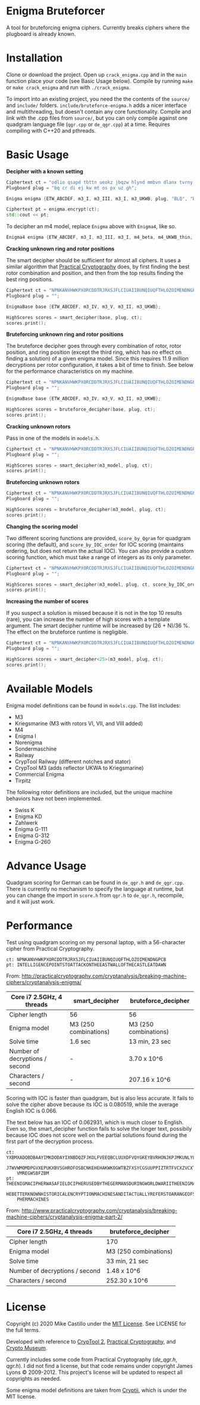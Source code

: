 
# Enigma Bruteforcer

A tool for bruteforcing enigma ciphers. Currently breaks ciphers where the plugboard is already known.


# Installation

Clone or download the project. Open up `crack_enigma.cpp` and in the `main` function place your code (see Basic Usage below). Compile by running `make` or `make crack_enigma` and run with `./crack_enigma`.

To import into an existing project, you need the the contents of the `source/` and `include/` folders. `include/bruteforce-enigma.h` adds a nicer interface and multithreading, but doesn't contain any core functionality. Compile and link with the .cpp files from `source/`, but you can only compile against one quadgram language file (`qgr.cpp` or `de_qgr.cpp`) at a time. Requires compiling with C++20 and pthreads.


# Basic Usage

**Decipher with a known setting**
```Cpp
Ciphertext ct = "odlio qsapd tbttn ueokz jbqzw hlynd mmbvn dlanx tvrny lvqmj kovre v";
Plugboard plug = "bq cr di ej kw mt os px uz gh";

Enigma enigma {ETW_ABCDEF, m3_I, m3_III, m3_I, m3_UKWB, plug, "BLQ", "BEC"};

Ciphertext pt = enigma.encrypt(ct);
std::cout << pt;
```


To decipher an m4 model, replace `Enigma` above with `Enigma4`, like so.
```Cpp
Enigma4 enigma {ETW_ABCDEF, m3_I, m3_III, m3_I, m4_beta, m4_UKWB_thin, plug, "BLQA", "BECA"};
```


**Cracking unknown ring and rotor positions**

The smart decipher should be sufficient for almost all ciphers. It uses a similar algorithm that [Practical Cryptography](http://www.practicalcryptography.com/cryptanalysis/breaking-machine-ciphers/cryptanalysis-enigma-part-2/) does, by first finding the best rotor combination and position, and then from the top results finding the best ring positions.

```Cpp
Ciphertext ct = "NPNKANVHWKPXORCDDTRJRXSJFLCIUAIIBUNQIUQFTHLOZOIMENDNGPCB";
Plugboard plug = "";

EnigmaBase base {ETW_ABCDEF, m3_IV, m3_V, m3_II, m3_UKWB};

HighScores scores = smart_decipher(base, plug, ct);
scores.print();
```


**Bruteforcing unknown ring and rotor positions**

The bruteforce decipher goes through every combination of rotor, rotor position, and ring position (except the third ring, which has no effect on finding a solution) of a given enigma model. Since this requires 11.9 million decryptions per rotor configuration, it takes a bit of time to finish. See below for the performance characteristics on my machine.

```Cpp
Ciphertext ct = "NPNKANVHWKPXORCDDTRJRXSJFLCIUAIIBUNQIUQFTHLOZOIMENDNGPCB";
Plugboard plug = "";

EnigmaBase base {ETW_ABCDEF, m3_IV, m3_V, m3_II, m3_UKWB};

HighScores scores = bruteforce_decipher(base, plug, ct);
scores.print();
```


**Cracking unknown rotors**

Pass in one of the models in `models.h`.

```Cpp
Ciphertext ct = "NPNKANVHWKPXORCDDTRJRXSJFLCIUAIIBUNQIUQFTHLOZOIMENDNGPCB";
Plugboard plug = "";

HighScores scores = smart_decipher(m3_model, plug, ct);
scores.print();
```


**Bruteforcing unknown rotors**

```Cpp
Ciphertext ct = "NPNKANVHWKPXORCDDTRJRXSJFLCIUAIIBUNQIUQFTHLOZOIMENDNGPCB";
Plugboard plug = "";

HighScores scores = bruteforce_decipher(m3_model, plug, ct);
scores.print();
```


**Changing the scoring model**

Two different scoring functions are provided, `score_by_Qgram` for quadgram scoring (the default), and `score_by_IOC_order` for IOC scoring (maintains ordering, but does not return the actual IOC). You can also provide a custom scoring function, which must take a range of integers as its only parameter.

```Cpp
Ciphertext ct = "NPNKANVHWKPXORCDDTRJRXSJFLCIUAIIBUNQIUQFTHLOZOIMENDNGPCB";
Plugboard plug = "";

HighScores scores = smart_decipher(m3_model, plug, ct, score_by_IOC_order);
scores.print();
```


**Increasing the number of scores**

If you suspect a solution is missed because it is not in the top 10 results (rare), you can increase the number of high scores with a template argument. The smart decipher runtime will be increased by (26 + N)/36 %. The effect on the bruteforce runtime is negligible.

```Cpp
Ciphertext ct = "NPNKANVHWKPXORCDDTRJRXSJFLCIUAIIBUNQIUQFTHLOZOIMENDNGPCB";
Plugboard plug = "";

HighScores scores = smart_decipher<25>(m3_model, plug, ct);
scores.print();
```



# Available Models

Enigma model definitions can be found in `models.cpp`. The list includes:
* M3
* Kriegsmarine (M3 with rotors VI, VII, and VIII added)
* M4
* Enigma I
* Norenigma
* Sondermaschine
* Railway
* CrypTool Railway (different notches and stator)
* CrypTool M3 (adds reflector UKWA to Kriegsmarine)
* Commercial Enigma
* Tirpitz

The following rotor definitions are included, but the unique machine behaviors have not been implemented.
* Swiss K
* Enigma KD
* Zahlwerk
* Enigma G-111
* Enigma G-312
* Enigma G-260


# Advance Usage

Quadgram scoring for German can be found in `de_qgr.h` and `de_qgr.cpp`. There is currently no mechanism to specify the language at runtime, but you can change the import in `score.h` from `qgr.h` to `de_qgr.h`, recompile, and it will just work.


# Performance

Test using quadgram scoring on my personal laptop, with a 56-character cipher from Practical Cryptography.

```
ct: NPNKANVHWKPXORCDDTRJRXSJFLCIUAIIBUNQIUQFTHLOZOIMENDNGPCB
pt: INTELLIGENCEPOINTSTOATTACKONTHEEASTWALLOFTHECASTLEATDAWN
```

From: http://practicalcryptography.com/cryptanalysis/breaking-machine-ciphers/cryptanalysis-enigma/


| Core i7 2.5GHz, 4 threads      | smart_decipher        | bruteforce_decipher   |
| ------------------------------ | ----------------------| ----------------------|
| Cipher length                  | 56                    | 56                    |
| Enigma model                   | M3 (250 combinations) | M3 (250 combinations) |
| Solve time                     | 1.6 sec               | 13 min, 23 sec        |
| Number of decryptions / second | -                     | 3.70 x 10^6           |
| Characters / second            | -                     | 207.16 x 10^6         |


Scoring with IOC is faster than quadgram, but is also less accurate. It fails to solve the cipher above because its IOC is 0.080519, while the average English IOC is 0.066.

The text below has an IOC of 0.062931, which is much closer to English. Even so, the smart_decipher function fails to solve the longer text, possibily because IOC does not score well on the partial solutions found during the first part of the decryption process.

```
ct: YXBMXADQBDBAAYIMKDODAYIXNBDQZFJKOLFVEEQBCLUUXDFVQYGKEYBVRHONJKPJMKUNLYLZUKBKJOA
    JTWVWMOMDPGVXEPUKXBVSGHROFOSBCNKEHEHAKWKOGWTBZFXSYCGSUUPPIZTRTFVCXZVCXTFLMTPTAQ
    VMREGWSBFZBM
pt: THEENIGMACIPHERWASAFIELDCIPHERUSEDBYTHEGERMANSDURINGWORLDWARIITHEENIGMAISONEOFT
    HEBETTERKNOWNHISTORICALENCRYPTIONMACHINESANDITACTUALLYREFERSTOARANGEOFSIMILARCI
    PHERMACHINES
```

From: http://www.practicalcryptography.com/cryptanalysis/breaking-machine-ciphers/cryptanalysis-enigma-part-2/

| Core i7 2.5GHz, 4 threads      | bruteforce_decipher   |
| ------------------------------ | --------------------- |
| Cipher length                  | 170                   |
| Enigma model                   | M3 (250 combinations) |
| Solve time                     | 33 min, 21 sec        |
| Number of decryptions / second | 1.48 x 10^6           |
| Characters / second            | 252.30 x 10^6         |


# License

Copyright (c) 2020 Mike Castillo under the [MIT License](https://choosealicense.com/licenses/mit/). See LICENSE for the full terms.

Developed with reference to [CrypTool 2](https://www.cryptool.org/en/cryptool2), [Practical Cryptography](http://www.practicalcryptography.com/cryptanalysis/breaking-machine-ciphers/cryptanalysis-enigma-part-2/), and [Crypto Museum](https://www.cryptomuseum.com/).

Currently includes some code from Practical Cryptography (*de_qgr.h*, *qgr.h*). I did not find a license, but that code remains under copyright James Lyons © 2009-2012. This project's license will be updated to respect all copyrights as needed.

Some enigma model definitions are taken from [Cryptii](https://github.com/cryptii/cryptii), which is under the MIT license.
